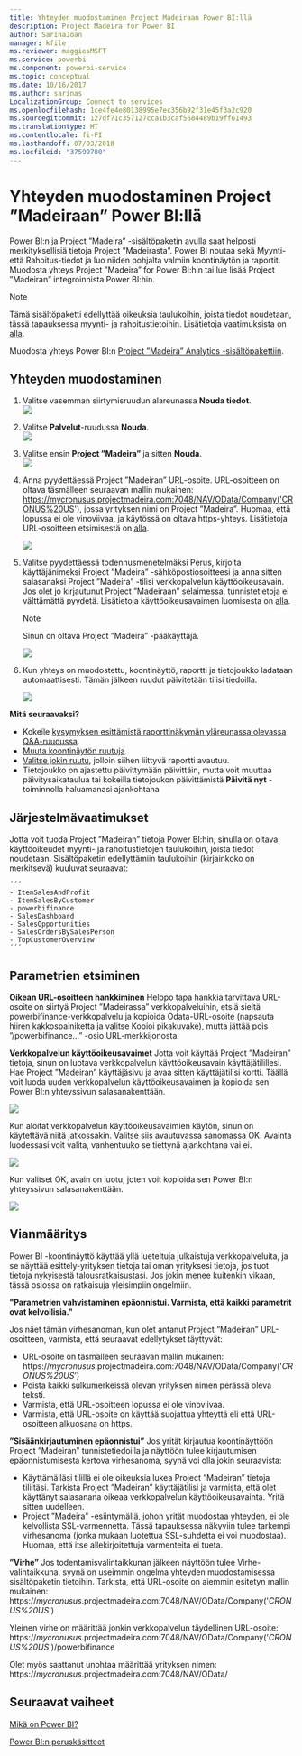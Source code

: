 ```yaml
---
title: Yhteyden muodostaminen Project Madeiraan Power BI:llä
description: Project Madeira for Power BI
author: SarinaJoan
manager: kfile
ms.reviewer: maggiesMSFT
ms.service: powerbi
ms.component: powerbi-service
ms.topic: conceptual
ms.date: 10/16/2017
ms.author: sarinas
LocalizationGroup: Connect to services
ms.openlocfilehash: 1ce4fe4e80138995e7ec356b92f31e45f3a2c920
ms.sourcegitcommit: 127df71c357127cca1b3caf5684489b19ff61493
ms.translationtype: HT
ms.contentlocale: fi-FI
ms.lasthandoff: 07/03/2018
ms.locfileid: "37599780"
---
```

# <a name="connect-to-project-madeira-with-power-bi"></a>Yhteyden muodostaminen Project ”Madeiraan” Power BI:llä
Power BI:n ja Project ”Madeira” -sisältöpaketin avulla saat helposti merkityksellisiä tietoja Project ”Madeirasta”. Power BI noutaa sekä Myynti- että Rahoitus-tiedot ja luo niiden pohjalta valmiin koontinäytön ja raportit.
Muodosta yhteys Project ”Madeira” for Power BI:hin tai lue lisää Project ”Madeiran” integroinnista Power BI:hin.

>[!NOTE]
>Tämä sisältöpaketti edellyttää oikeuksia taulukoihin, joista tiedot noudetaan, tässä tapauksessa myynti- ja rahoitustietoihin. Lisätietoja vaatimuksista on [alla](#Requirements).

Muodosta yhteys Power BI:n [Project ”Madeira” Analytics -sisältöpakettiin](https://app.powerbi.com/getdata/services/project-madeira).

## <a name="how-to-connect"></a>Yhteyden muodostaminen
1. Valitse vasemman siirtymisruudun alareunassa **Nouda tiedot**.  
    ![](media/service-connect-to-project-madeira/getdata.png)
2. Valitse **Palvelut**-ruudussa **Nouda**.  
    ![](media/service-connect-to-project-madeira/services.png)
3. Valitse ensin **Project ”Madeira”** ja sitten **Nouda**.  
    ![](media/service-connect-to-project-madeira/projectmadeira.png)
4. Anna pyydettäessä Project ”Madeiran” URL-osoite. URL-osoitteen on oltava täsmälleen seuraavan mallin mukainen: <https://mycronusus.projectmadeira.com:7048/NAV/OData/Company('CRONUS%20US>'), jossa yrityksen nimi on Project ”Madeira”. Huomaa, että lopussa ei ole vinoviivaa, ja käytössä on oltava https-yhteys. Lisätietoja URL-osoitteen etsimisestä on [alla](#FindingParams).  
   
    ![](media/service-connect-to-project-madeira/params.png)
5. Valitse pyydettäessä todennusmenetelmäksi Perus, kirjoita käyttäjänimeksi Project ”Madeira” -sähköpostiosoitteesi ja anna sitten salasanaksi Project ”Madeira” -tilisi verkkopalvelun käyttöoikeusavain. Jos olet jo kirjautunut Project ”Madeiraan” selaimessa, tunnistetietoja ei välttämättä pyydetä. Lisätietoja käyttöoikeusavaimen luomisesta on [alla](#FindingParams).  
   
    >[!NOTE]
    >Sinun on oltava Project ”Madeira” -pääkäyttäjä.
   
   ![](media/service-connect-to-project-madeira/creds.png)
6. Kun yhteys on muodostettu, koontinäyttö, raportti ja tietojoukko ladataan automaattisesti. Tämän jälkeen ruudut päivitetään tilisi tiedoilla.  
   
    ![](media/service-connect-to-project-madeira/dashboard.png)

**Mitä seuraavaksi?**

* Kokeile [kysymyksen esittämistä raporttinäkymän yläreunassa olevassa Q&A-ruudussa](power-bi-q-and-a.md).
* [Muuta koontinäytön ruutuja](service-dashboard-edit-tile.md).
* [Valitse jokin ruutu](service-dashboard-tiles.md), jolloin siihen liittyvä raportti avautuu.
* Tietojoukko on ajastettu päivittymään päivittäin, mutta voit muuttaa päivitysaikataulua tai kokeilla tietojoukon päivittämistä **Päivitä nyt** -toiminnolla haluamanasi ajankohtana

<a name="Requirements"></a>

## <a name="system-requirements"></a>Järjestelmävaatimukset
Jotta voit tuoda Project ”Madeiran” tietoja Power BI:hin, sinulla on oltava käyttöoikeudet myynti- ja rahoitustietojen taulukoihin, joista tiedot noudetaan. Sisältöpaketin edellyttämiin taulukoihin (kirjainkoko on merkitsevä) kuuluvat seuraavat:  
 
    ´´´ 
    - ItemSalesAndProfit  
    - ItemSalesByCustomer  
    - powerbifinance  
    - SalesDashboard  
    - SalesOpportunities  
    - SalesOrdersBySalesPerson  
    - TopCustomerOverview  
    ´´´ 

<a name="FindingParams"></a>

## <a name="finding-parameters"></a>Parametrien etsiminen
**Oikean URL-osoitteen hankkiminen** Helppo tapa hankkia tarvittava URL-osoite on siirtyä Project ”Madeirassa” verkkopalveluihin, etsiä sieltä powerbifinance-verkkopalvelu ja kopioida Odata-URL-osoite (napsauta hiiren kakkospainiketta ja valitse Kopioi pikakuvake), mutta jättää pois ”/powerbifinance...” -osio URL-merkkijonosta.

**Verkkopalvelun käyttöoikeusavaimet** Jotta voit käyttää Project ”Madeiran” tietoja, sinun on luotava verkkopalvelun käyttöoikeusavain käyttäjätilillesi. Hae Project ”Madeiran” käyttäjäsivu ja avaa sitten käyttäjätilisi kortti. Täällä voit luoda uuden verkkopalvelun käyttöoikeusavaimen ja kopioida sen Power BI:n yhteyssivun salasanakenttään.

![](media/service-connect-to-project-madeira/accesskey.png)

Kun aloitat verkkopalvelun käyttöoikeusavaimien käytön, sinun on käytettävä niitä jatkossakin. Valitse siis avautuvassa sanomassa OK.
Avainta luodessasi voit valita, vanhentuuko se tiettynä ajankohtana vai ei.

![](media/service-connect-to-project-madeira/accesskey2.png)

Kun valitset OK, avain on luotu, joten voit kopioida sen Power BI:n yhteyssivun salasanakenttään.

![](media/service-connect-to-project-madeira/accesskey3.png)

## <a name="troubleshooting"></a>Vianmääritys
Power BI -koontinäyttö käyttää yllä lueteltuja julkaistuja verkkopalveluita, ja se näyttää esittely-yrityksen tietoja tai oman yrityksesi tietoja, jos tuot tietoja nykyisestä talousratkaisustasi. Jos jokin menee kuitenkin vikaan, tässä osiossa on ratkaisuja yleisimpiin ongelmiin.

**"Parametrien vahvistaminen epäonnistui. Varmista, että kaikki parametrit ovat kelvollisia."**

Jos näet tämän virhesanoman, kun olet antanut Project ”Madeiran” URL-osoitteen, varmista, että seuraavat edellytykset täyttyvät:  

- URL-osoite on täsmälleen seuraavan mallin mukainen: https://*mycronusus*.projectmadeira.com:7048/NAV/OData/Company('<em>CRONUS%20US</em>')  
- Poista kaikki sulkumerkeissä olevan yrityksen nimen perässä oleva teksti.  
- Varmista, että URL-osoitteen lopussa ei ole vinoviivaa.  
- Varmista, että URL-osoite on käyttää suojattua yhteyttä eli että URL-osoitteen alkuosana on https.  

**”Sisäänkirjautuminen epäonnistui”** Jos yrität kirjautua koontinäyttöön Project ”Madeiran” tunnistetiedoilla ja näyttöön tulee kirjautumisen epäonnistumisesta kertova virhesanoma, syynä voi olla jokin seuraavista:  

   - Käyttämälläsi tilillä ei ole oikeuksia lukea Project ”Madeiran” tietoja tililtäsi. Tarkista Project ”Madeiran” käyttäjätilisi ja varmista, että olet käyttänyt salasanana oikeaa verkkopalvelun käyttöoikeusavainta. Yritä sitten uudelleen.  
   - Project ”Madeira” -esiintymällä, johon yrität muodostaa yhteyden, ei ole kelvollista SSL-varmennetta. Tässä tapauksessa näkyviin tulee tarkempi virhesanoma (jonka mukaan luotettua SSL-suhdetta ei voi muodostaa). Huomaa, että itse allekirjoitettuja varmenteita ei tueta.  

**”Virhe”** Jos todentamisvalintaikkunan jälkeen näyttöön tulee Virhe-valintaikkuna, syynä on useimmin ongelma yhteyden muodostamisessa sisältöpaketin tietoihin. Tarkista, että URL-osoite on aiemmin esitetyn mallin mukainen:  
    https://*mycronusus*.projectmadeira.com:7048/NAV/OData/Company('<em>CRONUS%20US</em>')

Yleinen virhe on määrittää jonkin verkkopalvelun täydellinen URL-osoite:  
    https://*mycronusus*.projectmadeira.com:7048/NAV/OData/Company('<em>CRONUS%20US</em>')/powerbifinance

Olet myös saattanut unohtaa määrittää yrityksen nimen:   
    https://<em>mycronusus</em>.projectmadeira.com:7048/NAV/OData/

## <a name="next-steps"></a>Seuraavat vaiheet
[Mikä on Power BI?](power-bi-overview.md)

[Power BI:n peruskäsitteet](service-basic-concepts.md)

